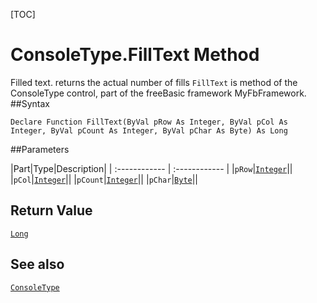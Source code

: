 [TOC]
# ConsoleType.FillText Method
 Filled text. returns the actual number of fills
`FillText` is method of the ConsoleType control, part of the freeBasic framework MyFbFramework.
##Syntax
```freeBasic
Declare Function FillText(ByVal pRow As Integer, ByVal pCol As Integer, ByVal pCount As Integer, ByVal pChar As Byte) As Long
```

##Parameters

|Part|Type|Description|
| :------------ | :------------ |
|`pRow`|[`Integer`]("https://www.freebasic.net/wiki/KeyPgInteger")||
|`pCol`|[`Integer`]("https://www.freebasic.net/wiki/KeyPgInteger")||
|`pCount`|[`Integer`]("https://www.freebasic.net/wiki/KeyPgInteger")||
|`pChar`|[`Byte`]("https://www.freebasic.net/wiki/KeyPgByte")||

## Return Value
[`Long`]("https://www.freebasic.net/wiki/KeyPgLong")
## See also
[`ConsoleType`](ConsoleType.md)
